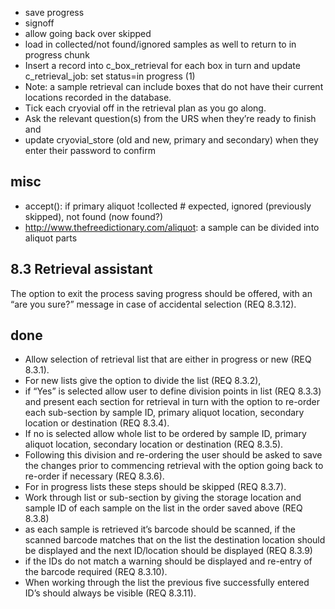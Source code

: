  * save progress
 * signoff
 * allow going back over skipped
 * load in collected/not found/ignored samples as well to return to in progress chunk
 * Insert a record into c_box_retrieval for each box in turn and update c_retrieval_job: set status=in progress (1)
 * Note: a sample retrieval can include boxes that do not have their current locations recorded in the database.
 * Tick each cryovial off in the retrieval plan as you go along.
 * Ask the relevant question(s) from the URS when they’re ready to finish and 
 * update cryovial_store (old and new, primary and secondary) when they enter their password to confirm

## misc

 * accept(): if primary aliquot !collected   # expected, ignored (previously skipped), not found (now found?)
 * http://www.thefreedictionary.com/aliquot: a sample can be divided into aliquot parts

## 8.3 Retrieval assistant

The option to exit the process saving progress should be offered, 
    with an “are you sure?” message in case of accidental selection (REQ 8.3.12).

## done

 * Allow selection of retrieval list that are either in progress or new (REQ 8.3.1). 
 * For new lists give the option to divide the list (REQ 8.3.2), 
 * if “Yes” is selected allow user to define division points in list (REQ 8.3.3) and present each section for retrieval in turn with the option to re-order each sub-section by sample ID, primary aliquot location, secondary location or destination (REQ 8.3.4). 
 * If no is selected allow whole list to be ordered by sample ID, primary aliquot location, secondary location or destination (REQ 8.3.5). 
 * Following this division and re-ordering the user should be asked to save the changes prior to commencing retrieval with the option going back to re-order if necessary (REQ 8.3.6). 
 * For in progress lists these steps should be skipped (REQ 8.3.7).
 * Work through list or sub-section by giving the storage location and sample ID of each sample on the list in the order saved above (REQ 8.3.8) 
 * as each sample is retrieved it’s barcode should be scanned, if the scanned barcode matches that on the list the destination location should be displayed and the next ID/location should be displayed (REQ 8.3.9) 
 * if the IDs do not match a warning should be displayed and re-entry of the barcode required (REQ 8.3.10). 
 * When working through the list the previous five successfully entered ID’s should always be visible (REQ 8.3.11). 
